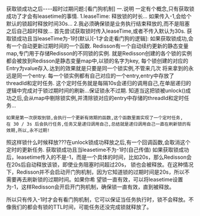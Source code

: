 获取锁成功之后----超时过期问题:[看门狗机制]
一.说明
一定有个概念,只有获取锁成功了才会有leasetime的事情.
1.leaseTime: 释放锁的时长...
  如果传入-1,会给个默认的锁超时释放时间30s...
2.我必须确保锁是业务执行结束释放的,而不是阻塞之后自己超时释放...
  首先尝试获取锁时传入leaseTime,或者不传入默认为30s.
获取锁成功且当leaseTime为-1时(默认)[-1才会走看门狗的逻辑]:
	如果获取锁成功,会有一个自动更新过期时间的一个函数.
	Redisson有一个自动续约更新的静态变量map,专门用于存储Redisson的不同锁的实例.
	就是Redisson创建的各个锁的实例都会被放到Redisson是静态变量map中,以锁的名字为key,
	每个锁创建的对应的Entry为value存入.达到的效果就是只要是同一个锁实例,不管来几次
	将来拿到的永远是同一个entry.
	每一个锁实例都有自己对应的一个entry,entry中存放了threadId和定时任务.
	这个定时任务就是每隔10s会递归的调用自己,在单层递归的逻辑中完成对于锁过期时间的刷新...保证锁永不过期.
	知道当这把锁被unlock()成功之后,会从map中剔除锁实例,并清除锁对应的entry中存储的threadId和定时任务...

	如果是第一次获取到锁,会执行一个更新有效期的函数,这个函数里面实现了一个定时任务,
	在 30 / 3s 后会执行任务,任务又是递归调用自己,总结就是递归调用自己一直在刷新锁的有效期,所以,永不过期!

照这样锁什么时候释放???在unlock锁成功释放之后,有一个回调函数,会取消这个定时的更新任务.
获取锁成功且当leasetime不为-1时(自己传值)
	如果获取锁成功后，leasetime传入的不是-1，而是一个具体的时间，比如20s，那么Redisson会在20s后自动释放该锁，即使业务阻塞时间超过20s，
	锁也会被释放。在这种情况下，Redisson并不会启动开门狗机制，因为它知道锁的过期时间是20s，所以不需要再去刷新锁的过期时间。如果你希
	望锁一直有效，可以将leasetime设置为-1，这样Redisson会开启开门狗机制，确保锁一直有效，直到被释放。



所以只有传入-1时才会有看门狗机制，它可以保证当任务执行时，锁不会释放。不像我们的都会有锁的TTL时间，可能任务还没完成锁就释放了。

